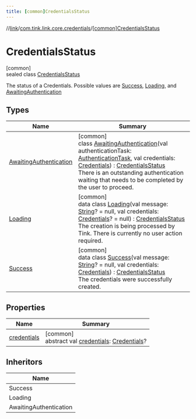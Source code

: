```yaml
---
title: [common]CredentialsStatus
---
```

//[link](../../../index.html)/[com.tink.link.core.credentials](../index.html)/[[common]CredentialsStatus](index.html)



# CredentialsStatus



[common]\
sealed class [CredentialsStatus](index.html)

The status of a Credentials. Possible values are [Success](-success/index.html), [Loading](-loading/index.html), and [AwaitingAuthentication](-awaiting-authentication/index.html)



## Types


| Name | Summary |
|---|---|
| [AwaitingAuthentication](-awaiting-authentication/index.html) | [common]<br>class [AwaitingAuthentication](-awaiting-authentication/index.html)(val authenticationTask: [AuthenticationTask](../../com.tink.link.authentication/[common]-authentication-task/index.html), val credentials: [Credentials](../../com.tink.model.credentials/[common]-credentials/index.html)) : [CredentialsStatus](index.html)<br>There is an outstanding authentication waiting that needs to be completed by the user to proceed. |
| [Loading](-loading/index.html) | [common]<br>data class [Loading](-loading/index.html)(val message: [String](https://kotlinlang.org/api/latest/jvm/stdlib/kotlin/-string/index.html)? = null, val credentials: [Credentials](../../com.tink.model.credentials/[common]-credentials/index.html)? = null) : [CredentialsStatus](index.html)<br>The creation is being processed by Tink. There is currently no user action required. |
| [Success](-success/index.html) | [common]<br>data class [Success](-success/index.html)(val message: [String](https://kotlinlang.org/api/latest/jvm/stdlib/kotlin/-string/index.html)? = null, val credentials: [Credentials](../../com.tink.model.credentials/[common]-credentials/index.html)) : [CredentialsStatus](index.html)<br>The credentials were successfully created. |


## Properties


| Name | Summary |
|---|---|
| [credentials](credentials.html) | [common]<br>abstract val [credentials](credentials.html): [Credentials](../../com.tink.model.credentials/[common]-credentials/index.html)? |


## Inheritors


| Name |
|---|
| Success |
| Loading |
| AwaitingAuthentication |

